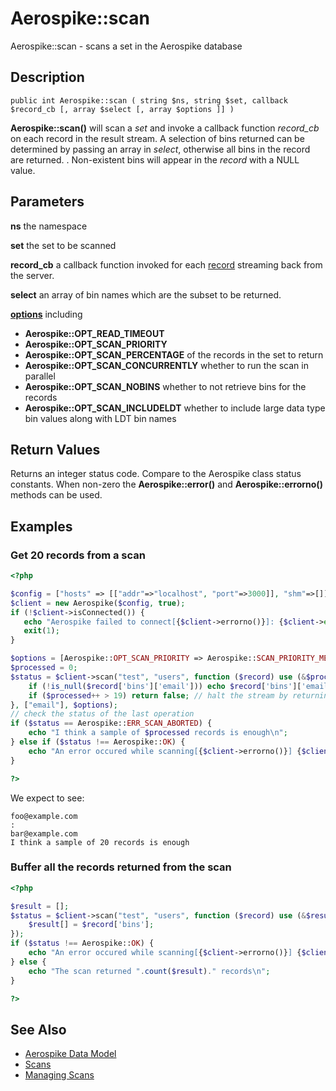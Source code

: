 
# Aerospike::scan

Aerospike::scan - scans a set in the Aerospike database

## Description

```
public int Aerospike::scan ( string $ns, string $set, callback $record_cb [, array $select [, array $options ]] )
```

**Aerospike::scan()** will scan a *set* and invoke a callback function 
*record_cb* on each record in the result stream.
A selection of bins returned can be determined by passing an array in *select*,
otherwise all bins in the record are returned.
.
Non-existent bins will appear in the *record* with a NULL value.

## Parameters

**ns** the namespace

**set** the set to be scanned

**record_cb** a callback function invoked for each [record](aerospike_get.md#parameters) streaming back from the server.

**select** an array of bin names which are the subset to be returned.

**[options](aerospike.md)** including
- **Aerospike::OPT_READ_TIMEOUT**
- **Aerospike::OPT_SCAN_PRIORITY**
- **Aerospike::OPT_SCAN_PERCENTAGE** of the records in the set to return
- **Aerospike::OPT_SCAN_CONCURRENTLY** whether to run the scan in parallel
- **Aerospike::OPT_SCAN_NOBINS** whether to not retrieve bins for the records
- **Aerospike::OPT_SCAN_INCLUDELDT** whether to include large data type bin values along with LDT bin names

## Return Values

Returns an integer status code.  Compare to the Aerospike class status
constants.  When non-zero the **Aerospike::error()** and
**Aerospike::errorno()** methods can be used.

## Examples

### Get 20 records from a scan

```php
<?php

$config = ["hosts" => [["addr"=>"localhost", "port"=>3000]], "shm"=>[]];
$client = new Aerospike($config, true);
if (!$client->isConnected()) {
   echo "Aerospike failed to connect[{$client->errorno()}]: {$client->error()}\n";
   exit(1);
}

$options = [Aerospike::OPT_SCAN_PRIORITY => Aerospike::SCAN_PRIORITY_MEDIUM];
$processed = 0;
$status = $client->scan("test", "users", function ($record) use (&$processed) {
    if (!is_null($record['bins']['email'])) echo $record['bins']['email']."\n";
    if ($processed++ > 19) return false; // halt the stream by returning a false
}, ["email"], $options);
// check the status of the last operation
if ($status == Aerospike::ERR_SCAN_ABORTED) {
    echo "I think a sample of $processed records is enough\n";
} else if ($status !== Aerospike::OK) {
    echo "An error occured while scanning[{$client->errorno()}] {$client->error()}\n";
}

?>
```

We expect to see:

```
foo@example.com
:
bar@example.com
I think a sample of 20 records is enough
```

### Buffer all the records returned from the scan

```php
<?php

$result = [];
$status = $client->scan("test", "users", function ($record) use (&$result) {
    $result[] = $record['bins'];
});
if ($status !== Aerospike::OK) {
    echo "An error occured while scanning[{$client->errorno()}] {$client->error()}\n";
} else {
    echo "The scan returned ".count($result)." records\n";
}

?>
```

## See Also

- [Aerospike Data Model](http://www.aerospike.com/docs/architecture/data-model.html)
- [Scans](http://www.aerospike.com/docs/guide/scan.html)
- [Managing Scans](http://www.aerospike.com/docs/operations/manage/scans/)
